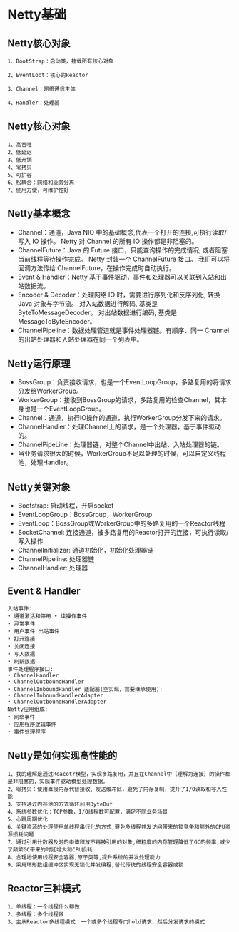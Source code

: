 # Netty基础

## Netty核心对象
    1、BootStrap：启动类，挂载所有核心对象

    2、EventLoot：核心的Reactor

    3、Channel：网络通信主体

    4、Handler：处理器

## Netty核心对象
    1、高吞吐
    2、低延迟
    3、低开销
    4、零拷贝
    5、可扩容
    6、松耦合：网络和业务分离
    7、使用方便，可维护性好

## Netty基本概念
- Channel：通道，Java NIO 中的基础概念,代表一个打开的连接,可执行读取/写入 IO 操作。 Netty 对 Channel 的所有 IO 操作都是非阻塞的。
- ChannelFuture：Java 的 Future 接口，只能查询操作的完成情况, 或者阻塞当前线程等待操作完成。 Netty 封装一个 ChannelFuture 接口。
                 我们可以将回调方法传给 ChannelFuture，在操作完成时自动执行。
- Event & Handler：Netty 基于事件驱动，事件和处理器可以关联到入站和出站数据流。
- Encoder & Decoder：处理网络 IO 时，需要进行序列化和反序列化, 转换 Java 对象与字节流。 对入站数据进行解码, 基类是 ByteToMessageDecoder。 对出站数据进行编码, 基类是 MessageToByteEncoder。
- ChannelPipeline：数据处理管道就是事件处理器链。有顺序、同一 Channel 的出站处理器和入站处理器在同一个列表中。


## Netty运行原理
- BossGroup：负责接收请求，也是一个EventLoopGroup，多路复用的将请求分发给WorkerGroup。
- WorkerGroup：接收到BossGroup的请求，多路复用的检查Channel，其本身也是一个EventLoopGroup。
- Channel：通道，执行IO操作的通道，执行WorkerGroup分发下来的请求。
- ChannelHandler：处理Channel上的请求，是一个处理器，基于事件驱动的。
- ChannelPipeLine：处理器链，对整个Channel中出站、入站处理器的链。
- 当业务请求很大的时候，WorkerGroup不足以处理的时候，可以自定义线程池，处理Handler。

## Netty关键对象
- Bootstrap: 启动线程，开启socket 
- EventLoopGroup：BossGroup，WorkerGroup
- EventLoop：BossGroup或WorkerGroup中的多路复用的一个Reactor线程
- SocketChannel: 连接通道，被多路复用的Reactor打开的连接，可执行读取/写入操作
- ChannelInitializer: 通道初始化，初始化处理器链
- ChannelPipeline: 处理器链 
- ChannelHandler: 处理器

## Event & Handler
    入站事件:
    • 通道激活和停用 • 读操作事件
    • 异常事件
    • 用户事件 出站事件:
    • 打开连接
    • 关闭连接
    • 写入数据
    • 刷新数据
    事件处理程序接口:
    • ChannelHandler
    • ChannelOutboundHandler
    • ChannelInboundHandler 适配器(空实现，需要继承使用):
    • ChannelInboundHandlerAdapter
    • ChannelOutboundHandlerAdapter
    Netty应用组成:
    • 网络事件
    • 应用程序逻辑事件 
    • 事件处理程序

## Netty是如何实现高性能的
    1、我的理解是通过Reacotr模型，实现多路复用，并且在Channel中（理解为连接）的操作都是非阻塞的，实现事件驱动模型处理数据。
    2、零拷贝：使用直接内存代替接收、发送缓冲区，避免了内存复制，提升了I/O读取和写入性能
    3、支持通过内存池的方式循环利用ByteBuf
    4、系统参数优化：TCP参数，I/O线程数可配置，满足不同业务场景
    5、心跳周期优化
    6、关键资源的处理使用单线程串行化的方式,避免多线程并发访问带来的锁竞争和额外的CPU资源损耗问题
    7、通过引用计数器及时的申请释放不再被引用的对象,细粒度的内存管理降低了GC的频率,减少了频繁GC带来的时延增大和CPU损耗
    8、合理地使用线程安全容器,原子类等,提升系统的并发处理能力
    9、采用环形数组缓冲区实现无锁化并发编程,替代传统的线程安全容器或锁

## Reactor三种模式
    1、单线程：一个线程什么都做
    2、多线程：多个线程做
    3、主从Reactor多线程模式：一个或多个线程专门hold请求，然后分发请求的模式

    